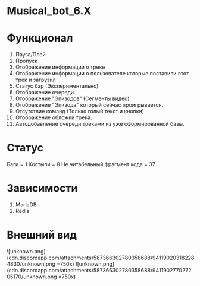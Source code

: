 # Musical_bot_6.X

# Функционал
1. Пауза/Плей
2. Пропуск
3. Отображение информации о треке
4. Отображение информации о пользователе которые поставили этот трек и загрузил
5. Статус бар (Экспериментально)
6. Отображение очереди.
7. Отображение "Эпизодов" (Сегменты видео)
8. Отображение "Эпизода" который сейчас проигрывается.
9. Отсутствие команд (Только голый текст и кнопки)
10. Отображение обложки трека.
11. Автодобавление очереди треками из уже сформированной базы.

# Статус
Баги = 1
Костыли = 8
Не читабельный фрагмент кода = 37

# Зависимости
1. MariaDB
2. Redis

# Внешний вид

![unknown.png](cdn.discordapp.com/attachments/587366302780358688/941190203182284830/unknown.png =750x)
![unknown.png](cdn.discordapp.com/attachments/587366302780358688/941190277027205170/unknown.png =750x)
